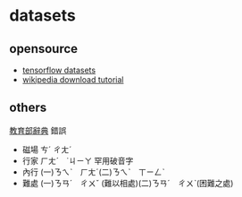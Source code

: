 # datasets

## opensource
 - [tensorflow datasets](https://www.tensorflow.org/datasets/catalog/tedlium)
 - [wikipedia download tutorial](https://www.techbang.com/posts/101477-wikipedia-usb-offline)


## others
[教育部辭典](http://dict.revised.moe.edu.tw/cgi-bin/cbdic/gsweb.cgi?ccd=9DMmKn&o=e0&sec=sec1&index=1)
錯誤
* 磁場 ㄘˊ ㄔㄤˊ
* 行家 ㄏㄤˊ　˙ㄐㄧㄚ
罕用破音字
* 內行 (一)ㄋㄟˋ　ㄏㄤˊ(二)ㄋㄟˋ　ㄒㄧㄥˋ
* 難處 (一)ㄋㄢˊ　ㄔㄨˇ (難以相處)(二)ㄋㄢˊ　ㄔㄨˋ(困難之處)